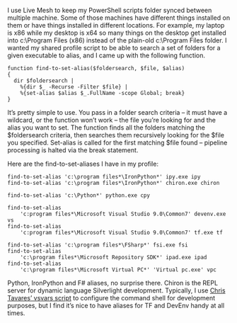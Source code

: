 I use Live Mesh to keep my PowerShell scripts folder synced between
multiple machine. Some of those machines have different things installed
on them or have things installed in different locations. For example, my
laptop is x86 while my desktop is x64 so many things on the desktop get
installed into c:\\Program Files (x86) instead of the plain-old
c:\\Program Files folder. I wanted my shared profile script to be able
to search a set of folders for a given executable to alias, and I came
up with the following function.

``` {.brush: .powershell}
function find-to-set-alias($foldersearch, $file, $alias)
{
  dir $foldersearch |
    %{dir $_ -Recurse -Filter $file} |
    %{set-alias $alias $_.FullName -scope Global; break}
}
```

It’s pretty simple to use. You pass in a folder search criteria – it
must have a wildcard, or the function won’t work – the file you’re
looking for and the alias you want to set. The function finds all the
folders matching the \$foldersearch criteria, then searches them
recursively looking for the \$file you specified. Set-alias is called
for the first matching \$file found – pipeline processing is halted via
the break statement.

Here are the find-to-set-aliases I have in my profile:

``` {.brush: .powershell}
find-to-set-alias 'c:\program files*\IronPython*' ipy.exe ipy
find-to-set-alias 'c:\program files*\IronPython*' chiron.exe chiron     

find-to-set-alias 'c:\Python*' python.exe cpy     

find-to-set-alias
    'c:program files*\Microsoft Visual Studio 9.0\Common7' devenv.exe vs
find-to-set-alias
    'c:program files*\Microsoft Visual Studio 9.0\Common7' tf.exe tf     

find-to-set-alias 'c:\program files*\FSharp*' fsi.exe fsi
find-to-set-alias
    'c:\program files*\Microsoft Repository SDK*' ipad.exe ipad
find-to-set-alias
    'c:\program files*\Microsoft Virtual PC*' 'Virtual pc.exe' vpc
```

Python, IronPython and F\# aliases, no surprise there. Chiron is the
REPL server for dynamic language Silverlight development. Typically, I
use [Chris Tavares’ vsvars
script](http://www.tavaresstudios.com/Blog/post/The-last-vsvars32ps1-Ill-ever-need.aspx)
to configure the command shell for development purposes, but I find it’s
nice to have aliases for TF and DevEnv handy at all times.

